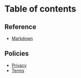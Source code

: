 # Table of contents

## Reference

* [Markdown](README.md)

## Policies

* [Privacy](policies/privacy.md)
* [Terms](policies/terms.md)

